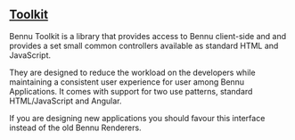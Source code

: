 ## [Toolkit](./toolkit.md)
Bennu Toolkit is a library that provides access to Bennu client-side and and provides a set small common controllers available as standard HTML and JavaScript.

They are designed to reduce the workload on the developers while maintaining a consistent user experience for user among Bennu Applications. It comes with support for two use patterns, standard HTML/JavaScript and Angular. 

If you are designing new applications you should favour this interface instead of the old Bennu Renderers. 
